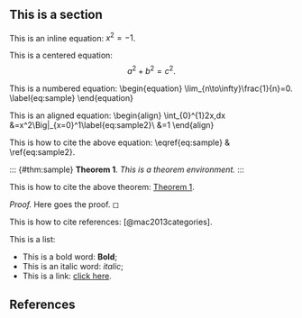 ## This is a section

This is an inline equation: $x^2=-1$.

This is a centered equation: $$a^2+b^2=c^2.$$

This is a numbered equation: \begin{equation}
\lim_{n\to\infty}\frac{1}{n}=0.
\label{eq:sample}
\end{equation}

This is an aligned equation: \begin{align}
    \int_{0}^{1}2x\,dx 
    &=x^2\Big|_{x=0}^1\label{eq:sample2}\\
    &=1
\end{align}

This is how to cite the above equation: \eqref{eq:sample} &
\ref{eq:sample2}.

::: {#thm:sample}
**Theorem 1**. *This is a theorem environment.*
:::

This is how to cite the above theorem: [Theorem 1](#thm:sample).

*Proof.* Here goes the proof. ◻

This is how to cite references: [@mac2013categories].

This is a list:

- This is a bold word: **Bold**;
- This is an italic word: *italic*;
- This is a link: [click here](https://functors.net).

## References